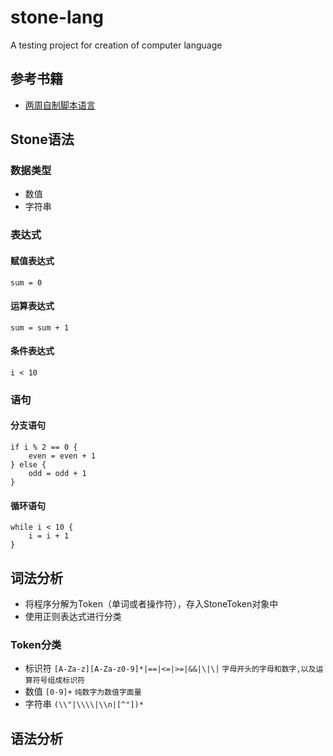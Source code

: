 # stone-lang
A testing project for creation of computer language

## 参考书籍
* [两周自制脚本语言](https://www.amazon.cn/dp/B0153171U2/ref=sr_1_1?s=digital-text&ie=UTF8&qid=1533199542&sr=1-1&keywords=%E4%B8%A4%E5%91%A8%E8%87%AA%E5%88%B6%E8%84%9A%E6%9C%AC%E8%AF%AD%E8%A8%80)

## Stone语法

### 数据类型
* 数值
* 字符串

### 表达式
#### 赋值表达式
```
sum = 0
```
#### 运算表达式
```
sum = sum + 1
```
#### 条件表达式
```
i < 10
```

### 语句

#### 分支语句
```
if i % 2 == 0 {
    even = even + 1
} else {
    odd = odd + 1
}
```

#### 循环语句
```
while i < 10 {
    i = i + 1
}
```

## 词法分析
* 将程序分解为Token（单词或者操作符），存入StoneToken对象中
* 使用正则表达式进行分类

### Token分类
* 标识符 `[A-Za-z][A-Za-z0-9]*|==|<=|>=|&&|\|\|` `字母开头的字母和数字,以及运算符号组成标识符`
* 数值 `[0-9]+` `纯数字为数值字面量`
* 字符串 `(\\"|\\\\|\\n|[^"])*`

## 语法分析

